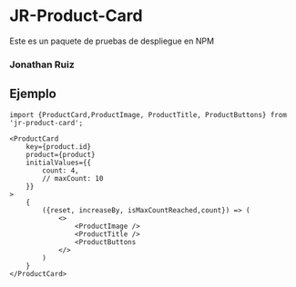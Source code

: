 # JR-Product-Card

Este es un paquete de pruebas de despliegue en NPM

### Jonathan Ruiz

## Ejemplo

```
import {ProductCard,ProductImage, ProductTitle, ProductButtons} from 'jr-product-card';
```

```
<ProductCard
    key={product.id}
    product={product}
    initialValues={{
        count: 4,
        // maxCount: 10
    }}
>
    {
        ({reset, increaseBy, isMaxCountReached,count}) => (
            <>
                <ProductImage />
                <ProductTitle />
                <ProductButtons 
            </>
        )
    }
</ProductCard>
```